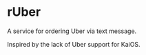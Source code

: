 # rUber

A service for ordering Uber via text message. 

Inspired by the lack of Uber support for KaiOS.
